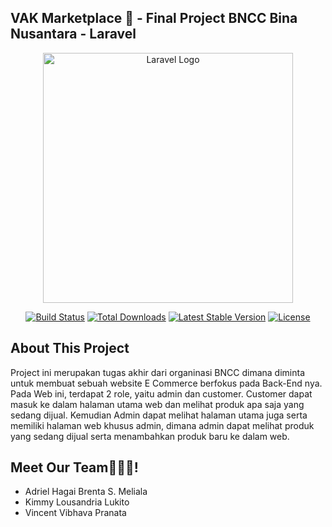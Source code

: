 ## VAK Marketplace 🏪 - Final Project BNCC Bina Nusantara - Laravel
<p align="center"><a href="https://laravel.com" target="_blank"><img src="https://raw.githubusercontent.com/laravel/art/master/logo-lockup/5%20SVG/2%20CMYK/1%20Full%20Color/laravel-logolockup-cmyk-red.svg" width="400" alt="Laravel Logo"></a></p>

<p align="center">
<a href="https://github.com/laravel/framework/actions"><img src="https://github.com/laravel/framework/workflows/tests/badge.svg" alt="Build Status"></a>
<a href="https://packagist.org/packages/laravel/framework"><img src="https://img.shields.io/packagist/dt/laravel/framework" alt="Total Downloads"></a>
<a href="https://packagist.org/packages/laravel/framework"><img src="https://img.shields.io/packagist/v/laravel/framework" alt="Latest Stable Version"></a>
<a href="https://packagist.org/packages/laravel/framework"><img src="https://img.shields.io/packagist/l/laravel/framework" alt="License"></a>
</p>

## About This Project

Project ini merupakan tugas akhir dari organinasi BNCC dimana diminta untuk membuat sebuah website E Commerce berfokus pada Back-End nya. Pada Web ini, terdapat 2 role, yaitu admin dan customer.
Customer dapat masuk ke dalam halaman utama web dan melihat produk apa saja yang sedang dijual. Kemudian Admin dapat melihat halaman utama juga serta memiliki halaman web khusus admin, dimana admin dapat melihat produk yang sedang dijual serta menambahkan produk baru ke dalam web.

## Meet Our Team🧑‍🤝‍🧑!

- Adriel Hagai Brenta S. Meliala
- Kimmy Lousandria Lukito
- Vincent Vibhava Pranata
